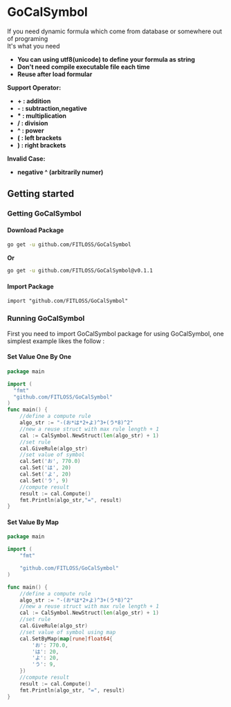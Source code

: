 # GoCalSymbol
If you need dynamic formula which come from database or somewhere out of programing   
It's what you need

* **You can using utf8(unicode) to define your formula as string**
* **Don't need compile executable file each time**
* **Reuse after load formular**

**Support Operator:** 
* **+ : addition**
* **- : subtraction,negative**
* **\* : multiplication**
* **/ : division**
* **^ : power** 
* **( : left brackets**
* **) : right brackets**

**Invalid Case:**
* **negative ^ (arbitrarily numer)** 

## Getting started
### Getting GoCalSymbol
#### Download Package
```sh
go get -u github.com/FITLOSS/GoCalSymbol
```
**Or**
```sh
go get -u github.com/FITLOSS/GoCalSymbol@v0.1.1
```
#### Import Package
```
import "github.com/FITLOSS/GoCalSymbol"
```
### Running GoCalSymbol

First you need to import GoCalSymbol package for using GoCalSymbol, one simplest example likes the follow :
#### Set Value One By One
```go
package main

import (
  "fmt"
  "github.com/FITLOSS/GoCalSymbol"
)
func main() {
	//define a compute rule
	algo_str := "-(お*は*2+よ)^3+(う*8)^2"
	//new a reuse struct with max rule length + 1
	cal := CalSymbol.NewStruct(len(algo_str) + 1)
	//set rule
	cal.GiveRule(algo_str)
	//set value of symbol
	cal.Set('お', 770.0)
	cal.Set('は', 20)
	cal.Set('よ', 20)
	cal.Set('う', 9)
	//compute result
	result := cal.Compute()
	fmt.Println(algo_str,"=", result)
}
```
#### Set Value By Map
```go
package main

import (
	"fmt"

	"github.com/FITLOSS/GoCalSymbol"
)

func main() {
	//define a compute rule
	algo_str := "-(お*は*2+よ)^3+(う*8)^2"
	//new a reuse struct with max rule length + 1
	cal := CalSymbol.NewStruct(len(algo_str) + 1)
	//set rule
	cal.GiveRule(algo_str)
	//set value of symbol using map
	cal.SetByMap(map[rune]float64{
		'お': 770.0,
		'は': 20,
		'よ': 20,
		'う': 9,
	})
	//compute result
	result := cal.Compute()
	fmt.Println(algo_str, "=", result)
}
```
